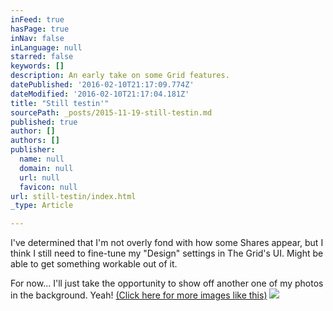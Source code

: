 ```yaml
---
inFeed: true
hasPage: true
inNav: false
inLanguage: null
starred: false
keywords: []
description: An early take on some Grid features.
datePublished: '2016-02-10T21:17:09.774Z'
dateModified: '2016-02-10T21:17:04.181Z'
title: "Still testin'"
sourcePath: _posts/2015-11-19-still-testin.md
published: true
author: []
authors: []
publisher:
  name: null
  domain: null
  url: null
  favicon: null
url: still-testin/index.html
_type: Article

---
```

I've determined that I'm not overly fond with how some Shares appear, but I think I still need to fine-tune my "Design" settings in The Grid's UI. Might be able to get something workable out of it. 

For now... I'll just take the opportunity to show off another one of my photos in the background. Yeah! [(Click here for more images like this)][0]
![](https://the-grid-user-content.s3-us-west-2.amazonaws.com/b2a2233a-b851-409e-862f-3a3ddce83361.jpg)

[0]: http://on.fb.me/1vv6xDf